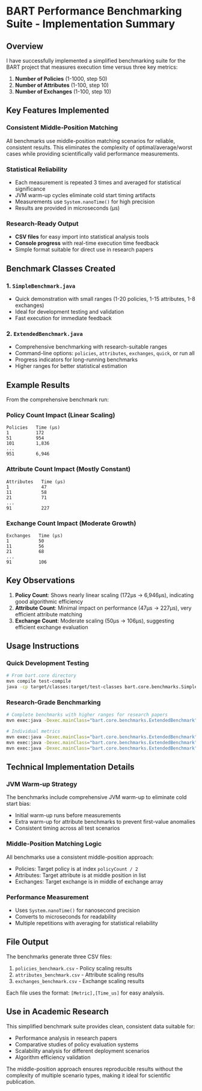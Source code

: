 # BART Performance Benchmarking Suite - Implementation Summary

## Overview

I have successfully implemented a simplified benchmarking suite for the BART project that measures execution time versus three key metrics:

1. **Number of Policies** (1-1000, step 50)
2. **Number of Attributes** (1-100, step 10) 
3. **Number of Exchanges** (1-100, step 10)

## Key Features Implemented

### Consistent Middle-Position Matching
All benchmarks use middle-position matching scenarios for reliable, consistent results. This eliminates the complexity of optimal/average/worst cases while providing scientifically valid performance measurements.

### Statistical Reliability
- Each measurement is repeated 3 times and averaged for statistical significance
- JVM warm-up cycles eliminate cold start timing artifacts
- Measurements use `System.nanoTime()` for high precision
- Results are provided in microseconds (μs)

### Research-Ready Output
- **CSV files** for easy import into statistical analysis tools
- **Console progress** with real-time execution time feedback
- Simple format suitable for direct use in research papers

## Benchmark Classes Created

### 1. `SimpleBenchmark.java`
- Quick demonstration with small ranges (1-20 policies, 1-15 attributes, 1-8 exchanges)
- Ideal for development testing and validation
- Fast execution for immediate feedback

### 2. `ExtendedBenchmark.java`
- Comprehensive benchmarking with research-suitable ranges
- Command-line options: `policies`, `attributes`, `exchanges`, `quick`, or run all
- Progress indicators for long-running benchmarks
- Higher ranges for better statistical estimation

## Example Results

From the comprehensive benchmark run:

### Policy Count Impact (Linear Scaling)
```
Policies   Time (μs)
1          172
51         954
101        1,836
...
951        6,946
```

### Attribute Count Impact (Mostly Constant)
```
Attributes   Time (μs)
1            47
11           58
21           71
...
91           227
```

### Exchange Count Impact (Moderate Growth)
```
Exchanges   Time (μs)
1           50
11          56
21          68
...
91          106
```

## Key Observations

1. **Policy Count**: Shows nearly linear scaling (172μs → 6,946μs), indicating good algorithmic efficiency
2. **Attribute Count**: Minimal impact on performance (47μs → 227μs), very efficient attribute matching
3. **Exchange Count**: Moderate scaling (50μs → 106μs), suggesting efficient exchange evaluation

## Usage Instructions

### Quick Development Testing

```bash
# From bart.core directory
mvn compile test-compile
java -cp target/classes:target/test-classes bart.core.benchmarks.SimpleBenchmark
```

### Research-Grade Benchmarking

```bash
# Complete benchmarks with higher ranges for research papers
mvn exec:java -Dexec.mainClass="bart.core.benchmarks.ExtendedBenchmark" -Dexec.classpathScope=test

# Individual metrics
mvn exec:java -Dexec.mainClass="bart.core.benchmarks.ExtendedBenchmark" -Dexec.args="policies" -Dexec.classpathScope=test
mvn exec:java -Dexec.mainClass="bart.core.benchmarks.ExtendedBenchmark" -Dexec.args="attributes" -Dexec.classpathScope=test
mvn exec:java -Dexec.mainClass="bart.core.benchmarks.ExtendedBenchmark" -Dexec.args="exchanges" -Dexec.classpathScope=test
```

## Technical Implementation Details

### JVM Warm-up Strategy
The benchmarks include comprehensive JVM warm-up to eliminate cold start bias:

- Initial warm-up runs before measurements
- Extra warm-up for attribute benchmarks to prevent first-value anomalies
- Consistent timing across all test scenarios

### Middle-Position Matching Logic
All benchmarks use a consistent middle-position approach:

- Policies: Target policy is at index `policyCount / 2`
- Attributes: Target attribute is at middle position in list
- Exchanges: Target exchange is in middle of exchange array

### Performance Measurement

- Uses `System.nanoTime()` for nanosecond precision
- Converts to microseconds for readability
- Multiple repetitions with averaging for statistical reliability

## File Output

The benchmarks generate three CSV files:

1. `policies_benchmark.csv` - Policy scaling results
2. `attributes_benchmark.csv` - Attribute scaling results  
3. `exchanges_benchmark.csv` - Exchange scaling results

Each file uses the format: `[Metric],[Time_us]` for easy analysis.

## Use in Academic Research

This simplified benchmark suite provides clean, consistent data suitable for:

- Performance analysis in research papers
- Comparative studies of policy evaluation systems
- Scalability analysis for different deployment scenarios
- Algorithm efficiency validation

The middle-position approach ensures reproducible results without the complexity of multiple scenario types, making it ideal for scientific publication.
